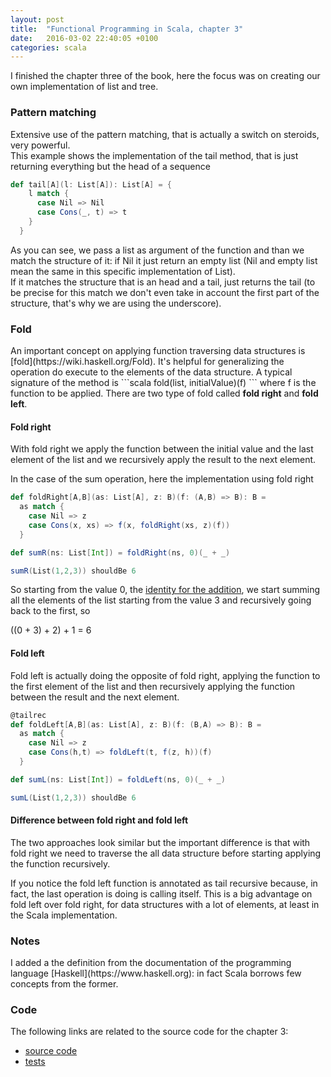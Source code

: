 ```yaml
---
layout: post
title:  "Functional Programming in Scala, chapter 3"
date:   2016-03-02 22:40:05 +0100
categories: scala
---
```


I finished the chapter three of the book, here the focus was on creating our own implementation of list and tree.

<h3>Pattern matching</h3>
Extensive use of the pattern matching, that is actually a switch on steroids, very powerful.<br>
This example shows the implementation of the tail method, that is just returning everything but the head of a sequence

```scala
def tail[A](l: List[A]): List[A] = {
    l match {
      case Nil => Nil
      case Cons(_, t) => t
    }
  }
```
As you can see, we pass a list as argument of the function and than we match the structure of it: if Nil it just return an empty list (Nil and empty list mean the same in this specific implementation of List).  
If it matches the structure that is an head and a tail, just returns the tail (to be precise for this match we don't even take in account the first part of the structure, that's why we are using the underscore).

<h3>Fold</h3>
An important concept on applying function traversing data structures is [fold](https://wiki.haskell.org/Fold).  
It's helpful for generalizing the operation do execute to the elements of the data structure. A typical signature of the method is
```scala
fold(list, initialValue)(f)
```
where f is the function to be applied.  
There are two type of fold called <b>fold right</b> and <b>fold left</b>.

<h4>Fold right</h4>
With fold right we apply the function between the initial value and the last element of the list and we recursively apply the result to the next element.

In the case of the sum operation, here the implementation using fold right

```scala
def foldRight[A,B](as: List[A], z: B)(f: (A,B) => B): B =
  as match {
    case Nil => z
    case Cons(x, xs) => f(x, foldRight(xs, z)(f))
  }

def sumR(ns: List[Int]) = foldRight(ns, 0)(_ + _)

sumR(List(1,2,3)) shouldBe 6
```
So starting from the value 0, the [identity for the addition](https://en.wikipedia.org/wiki/Identity_element), we start summing all the elements of the list starting from the value 3 and recursively going back to the first, so

((0 + 3) + 2) + 1 = 6   

<h4>Fold left</h4>
Fold left is actually doing the opposite of fold right, applying the function to the first element of the list and then recursively applying the function between the result and the next element.

```scala
@tailrec
def foldLeft[A,B](as: List[A], z: B)(f: (B,A) => B): B =
  as match {
    case Nil => z
    case Cons(h,t) => foldLeft(t, f(z, h))(f)
  }

def sumL(ns: List[Int]) = foldLeft(ns, 0)(_ + _)

sumL(List(1,2,3)) shouldBe 6
```

<h4>Difference between fold right and fold left</h4>
The two approaches look similar but the important difference is that with fold right we need to traverse the all data structure before starting applying the function recursively.

If you notice the fold left function is annotated as tail recursive because, in fact, the last operation is doing is calling itself. This is a big advantage on fold left over fold right, for data structures with a lot of elements, at least in the Scala implementation.

<h3>Notes</h3>
I added a the definition from the documentation of the programming language [Haskell](https://www.haskell.org): in fact Scala borrows few concepts from the former.

<h3>Code</h3>
The following links are related to the source code for the chapter 3:

* [source code][fpis-ch03-repo]
* [tests][fpis-ch03-test-repo]

[fpis-ch03-repo]: https://github.com/mtraina/functional-programming-in-scala/tree/master/src/main/scala/com/mtraina/fpis/chapter03

[fpis-ch03-test-repo]: https://github.com/mtraina/functional-programming-in-scala/tree/master/src/test/scala/com/mtraina/fpis/chapter03
